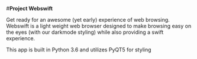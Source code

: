 #**Project Webswift**

Get ready for an awesome (yet early) experience of web browsing. Webswift is a light weight web browser designed to make browsing easy on the eyes (with our darkmode styling) while also providing a swift experience.

This app is built in Python 3.6 and utilizes PyQT5 for styling

